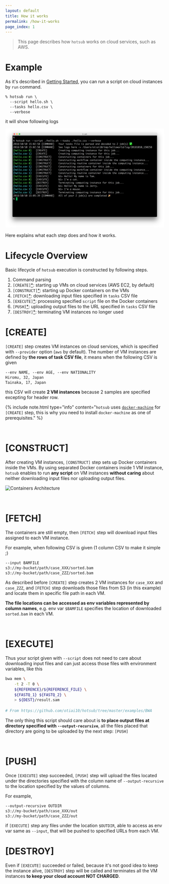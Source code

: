 ```yaml
---
layout: default
title: How it works
permalink: /how-it-works
page_index: 1
---
```


> This page describes how `hotsub` works on cloud services, such as AWS.

# Example

As it's described in [Getting Started](/getting-started#2-hello-world), you can run a script on cloud instances by `run` command.

```
% hotsub run \
  --script hello.sh \
  --tasks hello.csv \
  --verbose
```

it will show following logs

![Example 001](/assets/img/example-001.png)

Here explains what each step does and how it works.

# Lifecycle Overview

Basic lifecycle of `hotsub` execution is constructed by following steps.

1. Command parsing
2. `[CREATE]`[*](#create): starting up VMs on cloud services (AWS EC2, by default)
3. `[CONSTRUCT]`[*](#construct): starting up Docker containers on the VMs
4. `[FETCH]`[*](#fetch): downloading input files specified in `tasks` CSV file
5. `[EXECUTE]`[*](#execute): processing specified `script` file on the Docker containers
6. `[PUSH]`[*](#push): uploading output files to the URL specified in `tasks` CSV file
6. `[DESTROY]`[*](#destroy): terminating VM instances no longer used

# [CREATE]

`[CREATE]` step creates VM instances on cloud services, which is specified with `--provider` option (`aws` by default).
The number of VM instances are defined by **the rows of task CSV file**, it means when the following CSV is given

```csv
--env NAME, --env AGE, --env NATIONALITY
Hiromu, 32, Japan
Tainaka, 17, Japan
```

this CSV will create **2 VM instances** because 2 samples are specified excepting for header row.

{% include note.html type="info" content="`hotsub` uses [`docker-machine`](https://docs.docker.com/machine/) for `[CREATE]` step, this is why you need to install `docker-machine` as one of prerequisites." %}

<br>

# [CONSTRUCT]

After creating VM instances, `[CONSTRUCT]` step sets up Docker containers inside the VMs.
By using separated Docker containers inside 1 VM instance, `hotsub` enables to run ****any script**** on VM instances ****without caring**** about neither downloading input files nor uploading output files.

![Containers Architecture](https://raw.githubusercontent.com/hotsub/lab/master/publications/2018-06-28_GCCBOSC/images/container-architecture.png)

<br>

# [FETCH]

The containers are still empty, then `[FETCH]` step will download input files assigned to each VM instance.

For example, when following CSV is given (1 column CSV to make it simple ;)

```
--input BAMFILE
s3://my-bucket/path/case_XXX/sorted.bam
s3://my-bucket/path/case_ZZZ/sorted.bam
```

As described before `[CREATE]` step creates 2 VM instances for `case_XXX` and `case_ZZZ`, and `[FETCH]` step downloads those files from S3 (in this example) and locate them in specific file path in each VM.

**The file locations can be accessed as env variables represented by column names**, e.g. env var `$BAMFILE` specifies the location of downloaded `sorted.bam` in each VM.

<br>

# [EXECUTE]

Thus your script given with `--script` does not need to care about downloading input files and can just access those files with environment variables, like this

```sh
bwa mem \
    -t 2 -T 0 \
    ${REFERENCE}/${REFERENCE_FILE} \
    ${FASTQ_1} ${FASTQ_2} \
    > ${DEST}/result.sam

# From https://github.com/otiai10/hotsub/tree/master/examples/BWA
```

The only thing this script should care about is **to place output files at directory specified with `--output-recursive`**, all the files placed that directory are going to be uploaded by the next step: `[PUSH]`

<br>

# [PUSH]

Once `[EXECUTE]` step succeeded, `[PUSH]` step will upload the files located under the directories specified with the column name of `--output-recursive` to the location specified by the values of columns.

For example,

```
--output-recursive OUTDIR
s3://my-bucket/path/case_XXX/out
s3://my-bucket/path/case_ZZZ/out
```

if `[EXECUTE]` step any files under the location `$OUTDIR`, able to access as env var same as `--input`, that will be pushed to specified URLs from each VM.

# [DESTROY]

Even if `[EXECUTE]` succeeded or failed, because it's not good idea to keep the instance alive, `[DESTROY]` step will be called and terminates all the VM instances **to keep your cloud account NOT CHARGED**.

